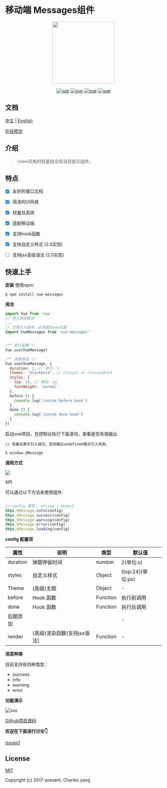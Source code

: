 # 移动端 Messages组件
<p align="center">
    <a href="http://www.yangoogle.com/#/work">
        <img width="200" src="https://file.iviewui.com/logo-new.svg"/>
    </a>
</p>


<p align="center">
  <a href="https://cn.vuejs.org/v2/guide/"><img src="https://makefriends.bs2dl.yy.com/bm1539228392003.svg" alt="vue"></a>
  <a href="https://www.npmjs.com/package/vue-messages"><img src="https://makefriends.bs2dl.yy.com/bm1541835935319.svg" alt="vue"></a>
  <a href="https://opensource.org/licenses/MIT"><img src="https://makefriends.bs2dl.yy.com/bm1539228515177.svg" alt="vue"></a>
  <a href="https://github.com/yang657850144/vue-message"><img src="https://makefriends.bs2dl.yy.com/bm1539228726851.svg" alt="vue"></a>
</p>

## 文档
[中文](https://github.com/yang657850144/vue-message/blob/master/README-ZH.md) | [English](https://github.com/yang657850144/vue-message/blob/master/README.md)

[在线预览](http://www.yangoogle.com/#/work)

## 介绍

> iview风格的轻量级全局消息提示组件。

## 特点

* [x]  友好的接口文档
* [x] 简洁的UI风格
* [x] 轻量且高效
* [x] 适配移动端
* [x] 支持hook函数
* [x] 支持自定义样式 (2.0实现)
* [ ] 支持jsx高级语法 (2.0实现)


## 快速上手

**安装**
使用npm:

```
$ npm install vue-messages
```

**用法**

```javascript
import Vue from 'vue'
// 导入其他模块
...
// 注意引入顺序，必须放在vue后面
import VueMessages from 'vue-messages'


/** 默认配置 */
Vue.use(VueMessage)

/** 高级用法 */
Vue.use(VueMessage, {
  duration: 1, // 单位: s
  themes: 'blackGold', // classic or classicBold
  styles: {
    top: 24, // 单位: px
    fontWeight: 'normal'
  },
  before () {
    console.log('custom before hook')
  },
  done () {
    console.log('custom done hook')
  }
})
```


启动vue项目，在控制台执行下面语句，查看是否有值输出

```
// 有输出表示引入成功，否则输出undefined表示引入失败。

$ window.$Message
```


**调用方式**


![](https://makefriends.bs2dl.yy.com/bm1536156703536.jpg)




API

可以通过以下方法来使用组件:

```javascript

// config 类型： string | object
this.$Message.info(config)
this.$Message.success(config)
this.$Message.warning(config)
this.$Message.error(config)
this.$Message.loading(config)

```


**config 配置项**


| 属性 | 说明 | 类型 | 默认值 |
| --- | --- | --- | --- |
| duration | 弹窗停留时间 | number | 2(单位:s) |
| styles | 自定义样式 | Object | {top:24}(单位:px) |
| Theme | (高级)主题 | Object | - |
| before | Hook 函数 | Function | 执行前调用 |
| done | Hook 函数 | Function | 执行后调用 |
| 后期添加 |  |  | - |
| render | (高级)渲染函数(支持jsx语法) | Function | - |


**消息种类**


目前支持有四种类型：

- success
- info
- warning
- error

**功能演示** 

![xxx](
https://o-id.ihago.net/boss/b596fcd2ce5e7bb51af674baeef9a348/GIF.gif)



[Github项目源码](https://github.com/yang657850144/vue-message)


**欢迎在下面进行讨论👇**

[issues1](https://github.com/yang657850144/vue-message/issues/1)

## License
[MIT](http://opensource.org/licenses/MIT)

Copyright (c) 2017-present, Charles yang

